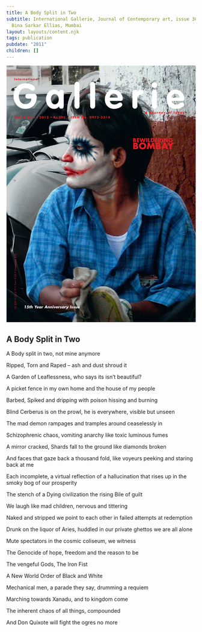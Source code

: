 ```yaml
---
title: A Body Split in Two
subtitle: International Gallerie, Journal of Contemporary art, issue 30, (ed.)
  Bina Sarkar Ellias, Mumbai
layout: layouts/content.njk
tags: publication
pubdate: "2011"
children: []
---
```

![Cover, International Gallerie - Journal of Contemporary art - issue 30 (ed.) Bina Sarkar Ellias, Mumbai, 2011](/static/img/ali-akbar-mehta_cover-international-gallerie-magazine-journal-of-contemporary-art-issue-30-bina-sarkar-ellias-mumbai_2011.jpg)



## A Body Split in Two

A Body split in two, not mine anymore

Ripped, Torn and Raped – ash and dust shroud it

A Garden of Leaflessness, who says its isn’t beautiful?

A picket fence in my own home and the house of my people

Barbed, Spiked and dripping with poison hissing and burning

Blind Cerberus is on the prowl, he is everywhere, visible but unseen

The mad demon rampages and tramples around ceaselessly in

Schizophrenic chaos, vomiting anarchy like toxic luminous fumes

A mirror cracked, Shards fall to the ground like diamonds broken

And faces that gaze back a thousand fold, like voyeurs peeking and staring back at me

Each incomplete, a virtual reflection of a hallucination that rises up in the smoky bog of our prosperity

The stench of a Dying civilization the rising Bile of guilt

We laugh like mad children, nervous and tittering

Naked and stripped we point to each other in failed attempts at redemption

Drunk on the liquor of Aries, huddled in our private ghettos we are all alone

Mute spectators in the cosmic coliseum, we witness

The Genocide of hope, freedom and the reason to be

The vengeful Gods, The Iron Fist

A New World Order of Black and White

Mechanical men, a parade they say, drumming a requiem

Marching towards Xanadu, and to kingdom come

The inherent chaos of all things, compounded

And Don Quixote will fight the ogres no more
